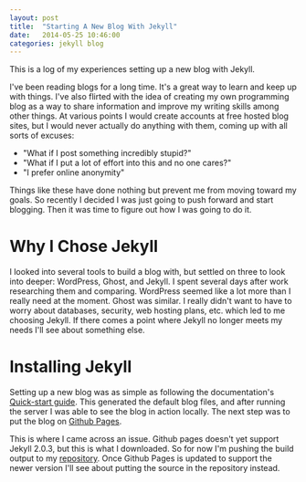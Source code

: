```yaml
---
layout: post
title:  "Starting A New Blog With Jekyll"
date:   2014-05-25 10:46:00
categories: jekyll blog
---
```


This is a log of my experiences setting up a new blog with Jekyll.

I've been reading blogs for a long time.  It's a great way to learn and keep up with things.  I've also flirted with the idea of creating my own programming blog as a way to share information and improve my writing skills among other things.  At various points I would create accounts at free hosted blog sites, but I would never actually do anything with them, coming up with all sorts of excuses:

*  "What if I post something incredibly stupid?"
*  "What if I put a lot of effort into this and no one cares?"
*  "I prefer online anonymity"

Things like these have done nothing but prevent me from moving toward my goals. So recently I decided I was just going to push forward and start blogging.  Then it was time to figure out how I was going to do it.


# Why I Chose Jekyll

I looked into several tools to build a blog with, but settled on three to look into deeper: WordPress, Ghost, and Jekyll.  I spent several days after work researching them and comparing.  WordPress seemed like a lot more than I really need at the moment.  Ghost was similar.  I really didn't want to have to worry about databases, security, web hosting plans, etc. which led to me choosing Jekyll.  If there comes a point where Jekyll no longer meets my needs I'll see about something else.


# Installing Jekyll

Setting up a new blog was as simple as following the documentation's [Quick-start guide][quick-start].  This generated the default blog files, and after running the server I was able to see the blog in action locally.  The next step was to put the blog on [Github Pages][github-pages].

This is where I came across an issue.  Github pages doesn't yet support Jekyll 2.0.3, but this is what I downloaded.  So for now I'm pushing the build output to my [repository][my-repo].  Once Github Pages is updated to support the newer version I'll see about putting the source in the repository instead.


[quick-start]: http://jekyllrb.com/docs/quickstart/
[github-pages]: https://help.github.com/articles/using-jekyll-with-pages
[my-repo]: https://github.com/chrbanks/chrbanks.github.io

